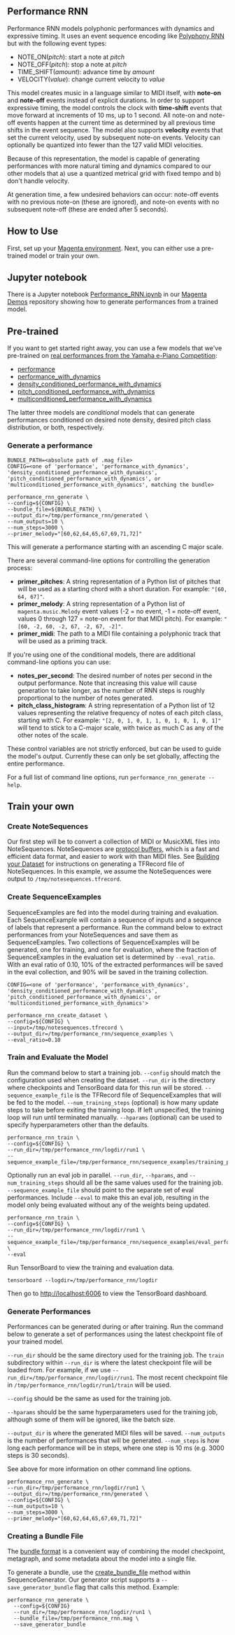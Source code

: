 ## Performance RNN

Performance RNN models polyphonic performances with dynamics and expressive timing. It uses an event sequence encoding like [Polyphony RNN](/models/polyphony_rnn/README.md) but with the following event types:

* NOTE_ON(*pitch*): start a note at *pitch*
* NOTE_OFF(*pitch*): stop a note at *pitch*
* TIME_SHIFT(*amount*): advance time by *amount*
* VELOCITY(*value*): change current velocity to *value*

This model creates music in a language similar to MIDI itself, with **note-on** and **note-off** events instead of explicit durations. In order to support expressive timing, the model controls the clock with **time-shift** events that move forward at increments of 10 ms, up to 1 second. All note-on and note-off events happen at the current time as determined by all previous time shifts in the event sequence. The model also supports **velocity** events that set the current velocity, used by subsequent note-on events.  Velocity can optionally be quantized into fewer than the 127 valid MIDI velocities.

Because of this representation, the model is capable of generating performances with more natural timing and dynamics compared to our other models that a) use a quantized metrical grid with fixed tempo and b) don't handle velocity.

At generation time, a few undesired behaviors can occur: note-off events with no previous note-on (these are ignored), and note-on events with no subsequent note-off (these are ended after 5 seconds).

## How to Use

First, set up your [Magenta environment](/README.md). Next, you can either use a pre-trained model or train your own.

## Jupyter notebook

There is a Jupyter notebook [Performance_RNN.ipynb](https://github.com/tensorflow/magenta-demos/blob/master/jupyter-notebooks/Performance_RNN.ipynb)
in our [Magenta Demos](https://github.com/tensorflow/magenta-demos) repository showing how to generate performances from a trained model.

## Pre-trained

If you want to get started right away, you can use a few models that we've pre-trained on [real performances from the Yamaha e-Piano Competition](http://www.piano-e-competition.com/midiinstructions.asp):

* [performance](http://download.magenta.tensorflow.org/models/performance.mag)
* [performance_with_dynamics](http://download.magenta.tensorflow.org/models/performance_with_dynamics.mag)
* [density_conditioned_performance_with_dynamics](http://download.magenta.tensorflow.org/models/density_conditioned_performance_with_dynamics.mag)
* [pitch_conditioned_performance_with_dynamics](http://download.magenta.tensorflow.org/models/performance_with_dynamics.mag)
* [multiconditioned_performance_with_dynamics](http://download.magenta.tensorflow.org/models/performance_with_dynamics.mag)

The latter three models are *conditional* models that can generate performances conditioned on desired note density, desired pitch class distribution, or both, respectively.

### Generate a performance

```
BUNDLE_PATH=<absolute path of .mag file>
CONFIG=<one of 'performance', 'performance_with_dynamics', 'density_conditioned_performance_with_dynamics', 'pitch_conditioned_performance_with_dynamics', or 'multiconditioned_performance_with_dynamics', matching the bundle>

performance_rnn_generate \
--config=${CONFIG} \
--bundle_file=${BUNDLE_PATH} \
--output_dir=/tmp/performance_rnn/generated \
--num_outputs=10 \
--num_steps=3000 \
--primer_melody="[60,62,64,65,67,69,71,72]"
```

This will generate a performance starting with an ascending C major scale.

There are several command-line options for controlling the generation process:

* **primer_pitches**: A string representation of a Python list of pitches that will be used as a starting chord with a short duration. For example: ```"[60, 64, 67]"```.
* **primer_melody**: A string representation of a Python list of `magenta.music.Melody` event values (-2 = no event, -1 = note-off event, values 0 through 127 = note-on event for that MIDI pitch). For example: `"[60, -2, 60, -2, 67, -2, 67, -2]"`.
* **primer_midi**: The path to a MIDI file containing a polyphonic track that will be used as a priming track.

If you're using one of the conditional models, there are additional command-line options you can use:

* **notes_per_second**: The desired number of notes per second in the output performance. Note that increasing this value will cause generation to take longer, as the number of RNN steps is roughly proportional to the number of notes generated.
* **pitch_class_histogram**: A string representation of a Python list of 12 values representing the relative frequency of notes of each pitch class, starting with C. For example: `"[2, 0, 1, 0, 1, 1, 0, 1, 0, 1, 0, 1]"` will tend to stick to a C-major scale, with twice as much C as any of the other notes of the scale.

These control variables are not strictly enforced, but can be used to guide the model's output. Currently these can only be set globally, affecting the entire performance.

For a full list of command line options, run `performance_rnn_generate --help`.

## Train your own

### Create NoteSequences

Our first step will be to convert a collection of MIDI or MusicXML files into NoteSequences. NoteSequences are [protocol buffers](https://developers.google.com/protocol-buffers/), which is a fast and efficient data format, and easier to work with than MIDI files. See [Building your Dataset](/magenta/scripts/README.md) for instructions on generating a TFRecord file of NoteSequences. In this example, we assume the NoteSequences were output to ```/tmp/notesequences.tfrecord```.

### Create SequenceExamples

SequenceExamples are fed into the model during training and evaluation. Each SequenceExample will contain a sequence of inputs and a sequence of labels that represent a performance. Run the command below to extract performances  from your NoteSequences and save them as SequenceExamples. Two collections of SequenceExamples will be generated, one for training, and one for evaluation, where the fraction of SequenceExamples in the evaluation set is determined by `--eval_ratio`. With an eval ratio of 0.10, 10% of the extracted performances will be saved in the eval collection, and 90% will be saved in the training collection.

```
CONFIG=<one of 'performance', 'performance_with_dynamics', 'density_conditioned_performance_with_dynamics', 'pitch_conditioned_performance_with_dynamics', or 'multiconditioned_performance_with_dynamics'>

performance_rnn_create_dataset \
--config=${CONFIG} \
--input=/tmp/notesequences.tfrecord \
--output_dir=/tmp/performance_rnn/sequence_examples \
--eval_ratio=0.10
```

### Train and Evaluate the Model

Run the command below to start a training job. `--config` should match the configuration used when creating the dataset. `--run_dir` is the directory where checkpoints and TensorBoard data for this run will be stored. `--sequence_example_file` is the TFRecord file of SequenceExamples that will be fed to the model. `--num_training_steps` (optional) is how many update steps to take before exiting the training loop. If left unspecified, the training loop will run until terminated manually. `--hparams` (optional) can be used to specify hyperparameters other than the defaults.

```
performance_rnn_train \
--config=${CONFIG} \
--run_dir=/tmp/performance_rnn/logdir/run1 \
--sequence_example_file=/tmp/performance_rnn/sequence_examples/training_performances.tfrecord
```

Optionally run an eval job in parallel. `--run_dir`, `--hparams`, and `--num_training_steps` should all be the same values used for the training job. `--sequence_example_file` should point to the separate set of eval performances. Include `--eval` to make this an eval job, resulting in the model only being evaluated without any of the weights being updated.

```
performance_rnn_train \
--config=${CONFIG} \
--run_dir=/tmp/performance_rnn/logdir/run1 \
--sequence_example_file=/tmp/performance_rnn/sequence_examples/eval_performances.tfrecord \
--eval
```

Run TensorBoard to view the training and evaluation data.

```
tensorboard --logdir=/tmp/performance_rnn/logdir
```

Then go to [http://localhost:6006](http://localhost:6006) to view the TensorBoard dashboard.

### Generate Performances

Performances can be generated during or after training. Run the command below to generate a set of performances using the latest checkpoint file of your trained model.

`--run_dir` should be the same directory used for the training job. The `train` subdirectory within `--run_dir` is where the latest checkpoint file will be loaded from. For example, if we use `--run_dir=/tmp/performance_rnn/logdir/run1`. The most recent checkpoint file in `/tmp/performance_rnn/logdir/run1/train` will be used.

`--config` should be the same as used for the training job.

`--hparams` should be the same hyperparameters used for the training job, although some of them will be ignored, like the batch size.

`--output_dir` is where the generated MIDI files will be saved. `--num_outputs` is the number of performances that will be generated. `--num_steps` is how long each performance will be in steps, where one step is 10 ms (e.g. 3000 steps is 30 seconds).

See above for more information on other command line options.

```
performance_rnn_generate \
--run_dir=/tmp/performance_rnn/logdir/run1 \
--output_dir=/tmp/performance_rnn/generated \
--config=${CONFIG} \
--num_outputs=10 \
--num_steps=3000 \
--primer_melody="[60,62,64,65,67,69,71,72]"
```

### Creating a Bundle File

The [bundle format](/magenta/protobuf/generator.proto)
is a convenient way of combining the model checkpoint, metagraph, and
some metadata about the model into a single file.

To generate a bundle, use the
[create_bundle_file](/magenta/music/sequence_generator.py)
method within SequenceGenerator. Our generator script
supports a ```--save_generator_bundle``` flag that calls this method. Example:

```
performance_rnn_generate \
  --config=${CONFIG}
  --run_dir=/tmp/performance_rnn/logdir/run1 \
  --bundle_file=/tmp/performance_rnn.mag \
  --save_generator_bundle
```
